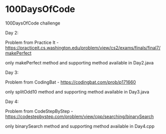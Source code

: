 # 100DaysOfCode
100DaysOfCode challenge

Day 2:

Problem from Practice It - https://practiceit.cs.washington.edu/problem/view/cs2/exams/finals/final7/makePerfect 

only makePerfect method and supporting method available in Day2.java



Day 3:

Problem from CodingBat - https://codingbat.com/prob/p171660

only splitOdd10 method and supporting method available in Day3.java

Day 4:

Problem from CodeStepByStep - https://codestepbystep.com/problem/view/cpp/searching/binarySearch

only binarySearch method and supporting method available in Day4.cpp

